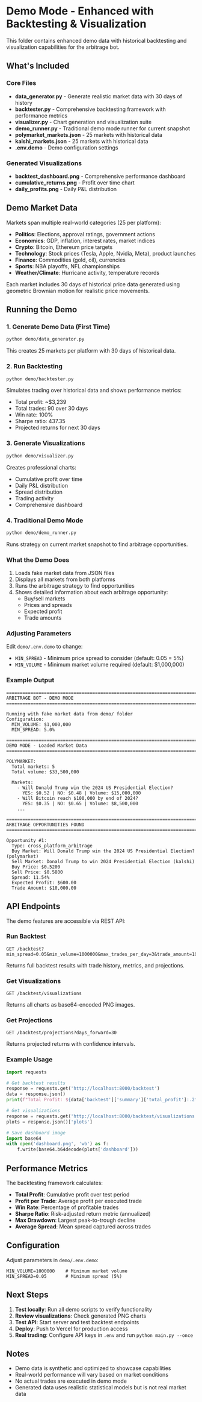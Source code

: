# Demo Mode - Enhanced with Backtesting & Visualization

This folder contains enhanced demo data with historical backtesting and visualization capabilities for the arbitrage bot.

## What's Included

### Core Files
- **data_generator.py** - Generate realistic market data with 30 days of history
- **backtester.py** - Comprehensive backtesting framework with performance metrics
- **visualizer.py** - Chart generation and visualization suite
- **demo_runner.py** - Traditional demo mode runner for current snapshot
- **polymarket_markets.json** - 25 markets with historical data
- **kalshi_markets.json** - 25 markets with historical data
- **.env.demo** - Demo configuration settings

### Generated Visualizations
- **backtest_dashboard.png** - Comprehensive performance dashboard
- **cumulative_returns.png** - Profit over time chart
- **daily_profits.png** - Daily P&L distribution

## Demo Market Data

Markets span multiple real-world categories (25 per platform):
- **Politics**: Elections, approval ratings, government actions
- **Economics**: GDP, inflation, interest rates, market indices
- **Crypto**: Bitcoin, Ethereum price targets
- **Technology**: Stock prices (Tesla, Apple, Nvidia, Meta), product launches
- **Finance**: Commodities (gold, oil), currencies
- **Sports**: NBA playoffs, NFL championships
- **Weather/Climate**: Hurricane activity, temperature records

Each market includes 30 days of historical price data generated using geometric Brownian motion for realistic price movements.

## Running the Demo

### 1. Generate Demo Data (First Time)
```bash
python demo/data_generator.py
```
This creates 25 markets per platform with 30 days of historical data.

### 2. Run Backtesting
```bash
python demo/backtester.py
```
Simulates trading over historical data and shows performance metrics:
- Total profit: ~$3,239
- Total trades: 90 over 30 days
- Win rate: 100%
- Sharpe ratio: 437.35
- Projected returns for next 30 days

### 3. Generate Visualizations
```bash
python demo/visualizer.py
```
Creates professional charts:
- Cumulative profit over time
- Daily P&L distribution
- Spread distribution
- Trading activity
- Comprehensive dashboard

### 4. Traditional Demo Mode
```bash
python demo/demo_runner.py
```
Runs strategy on current market snapshot to find arbitrage opportunities.

### What the Demo Does

1. Loads fake market data from JSON files
2. Displays all markets from both platforms
3. Runs the arbitrage strategy to find opportunities
4. Shows detailed information about each arbitrage opportunity:
   - Buy/sell markets
   - Prices and spreads
   - Expected profit
   - Trade amounts

### Adjusting Parameters

Edit `demo/.env.demo` to change:
- `MIN_SPREAD` - Minimum price spread to consider (default: 0.05 = 5%)
- `MIN_VOLUME` - Minimum market volume required (default: $1,000,000)

### Example Output

```
================================================================================
ARBITRAGE BOT - DEMO MODE
================================================================================

Running with fake market data from demo/ folder
Configuration:
  MIN_VOLUME: $1,000,000
  MIN_SPREAD: 5.0%

================================================================================
DEMO MODE - Loaded Market Data
================================================================================

POLYMARKET:
  Total markets: 5
  Total volume: $33,500,000

  Markets:
    - Will Donald Trump win the 2024 US Presidential Election?
      YES: $0.52 | NO: $0.48 | Volume: $15,000,000
    - Will Bitcoin reach $100,000 by end of 2024?
      YES: $0.35 | NO: $0.65 | Volume: $8,500,000
    ...

================================================================================
ARBITRAGE OPPORTUNITIES FOUND
================================================================================

Opportunity #1:
  Type: cross_platform_arbitrage
  Buy Market: Will Donald Trump win the 2024 US Presidential Election? (polymarket)
  Sell Market: Donald Trump to win 2024 Presidential Election (kalshi)
  Buy Price: $0.5200
  Sell Price: $0.5800
  Spread: 11.54%
  Expected Profit: $600.00
  Trade Amount: $10,000.00
```

## API Endpoints

The demo features are accessible via REST API:

### Run Backtest
```
GET /backtest?min_spread=0.05&min_volume=1000000&max_trades_per_day=3&trade_amount=1000
```
Returns full backtest results with trade history, metrics, and projections.

### Get Visualizations
```
GET /backtest/visualizations
```
Returns all charts as base64-encoded PNG images.

### Get Projections
```
GET /backtest/projections?days_forward=30
```
Returns projected returns with confidence intervals.

### Example Usage
```python
import requests

# Get backtest results
response = requests.get('http://localhost:8000/backtest')
data = response.json()
print(f"Total Profit: ${data['backtest']['summary']['total_profit']:.2f}")

# Get visualizations
response = requests.get('http://localhost:8000/backtest/visualizations')
plots = response.json()['plots']

# Save dashboard image
import base64
with open('dashboard.png', 'wb') as f:
    f.write(base64.b64decode(plots['dashboard']))
```

## Performance Metrics

The backtesting framework calculates:
- **Total Profit**: Cumulative profit over test period
- **Profit per Trade**: Average profit per executed trade
- **Win Rate**: Percentage of profitable trades
- **Sharpe Ratio**: Risk-adjusted return metric (annualized)
- **Max Drawdown**: Largest peak-to-trough decline
- **Average Spread**: Mean spread captured across trades

## Configuration

Adjust parameters in `demo/.env.demo`:
```
MIN_VOLUME=1000000    # Minimum market volume
MIN_SPREAD=0.05       # Minimum spread (5%)
```

## Next Steps

1. **Test locally**: Run all demo scripts to verify functionality
2. **Review visualizations**: Check generated PNG charts
3. **Test API**: Start server and test backtest endpoints
4. **Deploy**: Push to Vercel for production access
5. **Real trading**: Configure API keys in `.env` and run `python main.py --once`

## Notes

- Demo data is synthetic and optimized to showcase capabilities
- Real-world performance will vary based on market conditions
- No actual trades are executed in demo mode
- Generated data uses realistic statistical models but is not real market data
